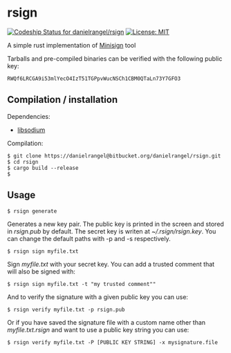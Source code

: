 # rsign #
[ ![Codeship Status for danielrangel/rsign](https://app.codeship.com/projects/60b28d80-7645-0135-4402-1639b58199d0/status?branch=master)](https://app.codeship.com/projects/244452)
[![License: MIT](https://img.shields.io/badge/License-MIT-yellow.svg)](https://opensource.org/licenses/MIT)


A simple rust implementation of [Minisign](https://jedisct1.github.io/minisign/) tool


Tarballs and pre-compiled binaries can be verified with the following
public key:

    RWQf6LRCGA9i53mlYecO4IzT51TGPpvWucNSCh1CBM0QTaLn73Y7GFO3

Compilation / installation
--------------------------

Dependencies:
* [libsodium](http://doc.libsodium.org/)

Compilation:

    $ git clone https://danielrangel@bitbucket.org/danielrangel/rsign.git
    $ cd rsign
    $ cargo build --release
    $ 


Usage
----------------

    $ rsign generate

Generates a new key pair. The public key is printed in the screen and stored in _rsign.pub_ by default. The secret key is writen at _~/.rsign/rsign.key_. You can change the default paths with -p and -s respectively. 

    $ rsign sign myfile.txt

Sign _myfile.txt_ with your secret key. You can add a trusted comment that will also be signed with:

    $ rsign sign myfile.txt -t "my trusted comment""

And to verify the signature with a given public key you can use:

    $ rsign verify myfile.txt -p rsign.pub

Or if you have saved the signature file with a custom name other than _myfile.txt.rsign_ and want to use a public key string you can use:

    $ rsign verify myfile.txt -P [PUBLIC KEY STRING] -x mysignature.file    

